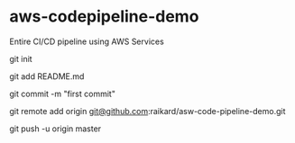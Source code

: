 # aws-codepipeline-demo
Entire CI/CD pipeline using AWS Services

git init

git add README.md

git commit -m "first commit"

git remote add origin git@github.com:raikard/asw-code-pipeline-demo.git

git push -u origin master
